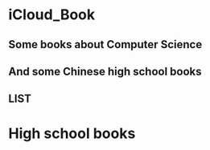 # iCloud_Book

## Some books about Computer Science
## And some Chinese high school books

## LIST

# High school books
